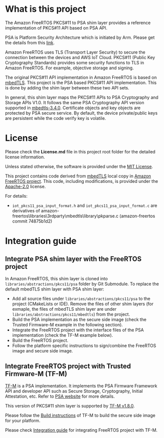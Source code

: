 # What is this project

The Amazon FreeRTOS PKCS#11 to PSA shim layer provides a reference implementation of PKCS#11 API based on PSA API.

PSA is Platform Security Architecture which is initiated by Arm. Please get the details from this [link](https://www.arm.com/why-arm/architecture/platform-security-architecture).

Amazon FreeRTOS uses TLS (Transport Layer Security) to secure the connection between the devices and AWS IoT Cloud.
PKCS#11 (Public Key Cryptography Standards) provides some security functions to TLS in Amazon FreeRTOS.
For example, objective storage and signing.

The original PKCS#11 API implementation in Amazon FreeRTOS is based on [mbedTLS](https://github.com/ARMmbed/mbedtls).
This project is the PSA based PKCS#11 API implementation. This is done by adding the shim layer between these two API sets.

In general, this shim layer maps the PKCS#11 APIs to PSA Cryptography and Storage APIs V1.0. It follows the same PSA Cryptography API version supported in [mbedtls-3.4.0](https://github.com/ARMmbed/mbedtls/tree/mbedtls-3.4.0). Certificate objects and key objects are protected by PSA secure service. By default, the device private/public keys are persistent while the code verify key is volatile.

# License

Please check the **License.md** file in this project root folder for the detailed license information.

Unless stated otherwise, the software is provided under the [MIT License](https://spdx.org/licenses/MIT.html).

This project contains code derived from [mbedTLS](https://github.com/ARMmbed/mbedtls) local copy in [Amazon FreeRTOS project](https://github.com/aws/amazon-freertos). This code, including modifications, is provided under the [Apache-2.0](https://spdx.org/licenses/Apache-2.0.html) license.

For details:
- `iot_pkcs11_psa_input_format.h` and `iot_pkcs11_psa_input_format.c` are derivatives of
amazon-freertos\libraries\3rdparty\mbedtls\library\pkparse.c (amazon-freertos commit 74875b1d2)

# Integration guide

## Integrate PSA shim layer with the FreeRTOS project

In Amazon FreeRTOS, this shim layer is cloned into `libraries/abstractions/pkcs11/psa` folder by Git Submodule. To replace the default mbedTLS shim layer with PSA shim layer:

- Add all source files under `libraries/abstractions/pkcs11/psa` to the project (CMakeLists or IDE). Remove the files of other shim layers (for exmaple, the files of mbedTLS shim layer are under `libraries/abstractions/pkcs11/mbedtls`) from the project.
- Build the PSA implementation as the secure side image (check the Trusted Firmware-M example in the following section).
- Integrate the FreeRTOS project with the interface files of the PSA implementation (check the TF-M example below).
- Build the FreeRTOS project.
- Follow the platform specific instructions to sign/combine the FreeRTOS image and secure side image.

## Integrate FreeRTOS project with Trusted Firmware-M (TF-M)

[TF-M](https://git.trustedfirmware.org/TF-M/trusted-firmware-m.git/) is a PSA implementation. It implements the PSA Firmware Framework API and developer API such as Secure Storage, Cryptography, Initial Attestation, etc. Refer to [PSA website](https://developer.arm.com/architectures/security-architectures/platform-security-architecture) for more details.

This version of PKCS#11 shim layer is supported by [TF-M v1.8.0](https://git.trustedfirmware.org/TF-M/trusted-firmware-m.git/tag/?h=TF-Mv1.8.0).

Please follow the [Build instructions](https://tf-m-user-guide.trustedfirmware.org/docs/technical_references/instructions/tfm_build_instruction.html) of TF-M to build the secure side image for your platform.

Please check [Integration guide](https://github.com/FreeRTOS/FreeRTOS-Kernel/tree/main/portable/ThirdParty/GCC/ARM_CM33_TFM) for integrating FreeRTOS project with TF-M.
